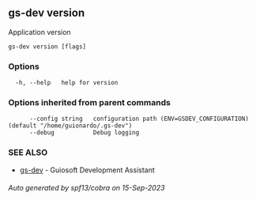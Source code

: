 ## gs-dev version

Application version

```
gs-dev version [flags]
```

### Options

```
  -h, --help   help for version
```

### Options inherited from parent commands

```
      --config string   configuration path (ENV=GSDEV_CONFIGURATION) (default "/home/guionardo/.gs-dev")
      --debug           Debug logging
```

### SEE ALSO

* [gs-dev](gs-dev.md)	 - Guiosoft Development Assistant

###### Auto generated by spf13/cobra on 15-Sep-2023
